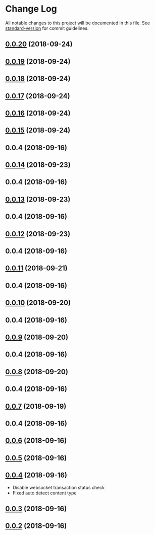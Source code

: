 # Change Log

All notable changes to this project will be documented in this file. See [standard-version](https://github.com/conventional-changelog/standard-version) for commit guidelines.

<a name="0.0.20"></a>
## [0.0.20](https://github.com/proximax-storage/xpx2-ts-js-sdk/compare/v0.0.19...v0.0.20) (2018-09-24)



<a name="0.0.19"></a>
## [0.0.19](https://github.com/proximax-storage/xpx2-ts-js-sdk/compare/v0.0.18...v0.0.19) (2018-09-24)



<a name="0.0.18"></a>
## [0.0.18](https://github.com/proximax-storage/xpx2-ts-js-sdk/compare/v0.0.17...v0.0.18) (2018-09-24)



<a name="0.0.17"></a>
## [0.0.17](https://github.com/proximax-storage/xpx2-ts-js-sdk/compare/v0.0.16...v0.0.17) (2018-09-24)



<a name="0.0.16"></a>
## [0.0.16](https://github.com/proximax-storage/xpx2-ts-js-sdk/compare/v0.0.15...v0.0.16) (2018-09-24)



<a name="0.0.15"></a>
## [0.0.15](https://github.com/proximax-storage/xpx2-ts-js-sdk/compare/v0.0.4...v0.0.15) (2018-09-24)



<a name="0.0.4"></a>
## 0.0.4 (2018-09-16)



<a name="0.0.14"></a>
## [0.0.14](https://github.com/proximax-storage/xpx2-ts-js-sdk/compare/v0.0.4...v0.0.14) (2018-09-23)



<a name="0.0.4"></a>
## 0.0.4 (2018-09-16)



<a name="0.0.13"></a>
## [0.0.13](https://github.com/proximax-storage/xpx2-ts-js-sdk/compare/v0.0.4...v0.0.13) (2018-09-23)



<a name="0.0.4"></a>
## 0.0.4 (2018-09-16)



<a name="0.0.12"></a>
## [0.0.12](https://github.com/proximax-storage/xpx2-ts-js-sdk/compare/v0.0.4...v0.0.12) (2018-09-23)



<a name="0.0.4"></a>
## 0.0.4 (2018-09-16)



<a name="0.0.11"></a>
## [0.0.11](https://github.com/proximax-storage/xpx2-ts-js-sdk/compare/v0.0.4...v0.0.11) (2018-09-21)



<a name="0.0.4"></a>
## 0.0.4 (2018-09-16)



<a name="0.0.10"></a>
## [0.0.10](https://github.com/proximax-storage/xpx2-ts-js-sdk/compare/v0.0.4...v0.0.10) (2018-09-20)



<a name="0.0.4"></a>
## 0.0.4 (2018-09-16)



<a name="0.0.9"></a>
## [0.0.9](https://github.com/proximax-storage/xpx2-ts-js-sdk/compare/v0.0.4...v0.0.9) (2018-09-20)



<a name="0.0.4"></a>
## 0.0.4 (2018-09-16)



<a name="0.0.8"></a>
## [0.0.8](https://github.com/proximax-storage/xpx2-ts-js-sdk/compare/v0.0.4...v0.0.8) (2018-09-20)



<a name="0.0.4"></a>
## 0.0.4 (2018-09-16)



<a name="0.0.7"></a>
## [0.0.7](https://github.com/proximax-storage/xpx2-ts-js-sdk/compare/v0.0.4...v0.0.7) (2018-09-19)



<a name="0.0.4"></a>
## 0.0.4 (2018-09-16)



<a name="0.0.6"></a>
## [0.0.6](https://github.com/proximax-storage/xpx2-ts-js-sdk/compare/v0.0.4...v0.0.6) (2018-09-16)



<a name="0.0.5"></a>
## [0.0.5](https://github.com/proximax-storage/xpx2-ts-js-sdk/compare/v0.0.4...v0.0.5) (2018-09-16)



<a name="0.0.4"></a>
## [0.0.4](https://github.com/proximax-storage/xpx2-ts-js-sdk/compare/v0.0.3...v0.0.4) (2018-09-16)
- Disable websocket transaction status check
- Fixed auto detect content type


<a name="0.0.3"></a>
## [0.0.3](https://github.com/proximax-storage/xpx2-ts-js-sdk/compare/v0.0.2...v0.0.3) (2018-09-16)



<a name="0.0.2"></a>
## [0.0.2](https://github.com/proximax-storage/xpx2-ts-js-sdk/compare/v0.0.14...v0.0.2) (2018-09-16)
